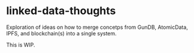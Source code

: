 # linked-data-thoughts
Exploration of ideas on how to merge concetps from GunDB, AtomicData, IPFS, and blockchain(s) into a single system.

This is WIP.
